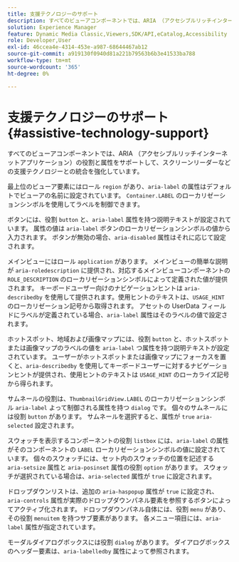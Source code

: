```yaml
---
title: 支援テクノロジーのサポート
description: すべてのビューアコンポーネントでは、ARIA （アクセシブルリッチインターネットアプリケーション）の役割と属性をサポートして、スクリーンリーダーなどの支援テクノロジーとの統合を強化しています。
solution: Experience Manager
feature: Dynamic Media Classic,Viewers,SDK/API,eCatalog,Accessibility
role: Developer,User
exl-id: 46ccea4e-4314-453e-a987-68644467ab12
source-git-commit: a919130f0940d81a221b79563b6b3e41533ba788
workflow-type: tm+mt
source-wordcount: '365'
ht-degree: 0%

---
```


# 支援テクノロジーのサポート{#assistive-technology-support}

すべてのビューアコンポーネントでは、ARIA （アクセシブルリッチインターネットアプリケーション）の役割と属性をサポートして、スクリーンリーダーなどの支援テクノロジーとの統合を強化しています。

最上位のビューア要素にはロール `region` があり、`aria-label` の属性はデフォルトでビューアの名前に設定されています。 `Container.LABEL` のローカリゼーションシンボルを使用してラベルを制御できます。

ボタンには、役割 `button` と、`aria-label` 属性を持つ説明テキストが設定されています。 属性の値は `aria-label` ボタンのローカリゼーションシンボルの値から入力されます。 ボタンが無効の場合、`aria-disabled` 属性はそれに応じて設定されます。

メインビューにはロール `application` があります。 メインビューの簡単な説明が `aria-roledescription` に提供され、対応するメインビューコンポーネントの `ROLE_DESCRIPTION` のローカリゼーションシンボルによって定義された値が提供されます。 キーボードユーザー向けのナビゲーションヒントは `aria-describedby` を使用して提供されます。使用ヒントのテキストは、`USAGE_HINT` のローカリゼーション記号から取得されます。 アセットの UserData フィールドにラベルが定義されている場合、`aria-label` 属性はそのラベルの値で設定されます。

ホットスポット、地域および画像マップには、役割 `button` と、ホットスポットまたは画像マップのラベルの値を `aria-label` つ属性を持つ説明テキストが設定されています。 ユーザーがホットスポットまたは画像マップにフォーカスを置くと、`aria-describedby` を使用してキーボードユーザーに対するナビゲーションヒントが提供され、使用ヒントのテキストは `USAGE_HINT` のローカライズ記号から得られます。

サムネールの役割は、`ThumbnailGridView.LABEL` のローカリゼーションシンボル `aria-label` よって制御される属性を持つ `dialog` です。 個々のサムネールには役割 `button` があります。 サムネールを選択すると、属性が `true` `aria-selected` 設定されます。

スウォッチを表示するコンポーネントの役割 `listbox` には、`aria-label` の属性がそのコンポーネントの `LABEL` ローカリゼーションシンボルの値に設定されています。 個々のスウォッチには、セット内のスウォッチの位置を記述する `aria-setsize` 属性と `aria-posinset` 属性の役割 `option` があります。 スウォッチが選択されている場合は、`aria-selected` 属性が `true` に設定されます。

ドロップダウンリストは、追加の `aria-haspopup` 属性が `true` に設定され、`aria-controls` 属性が実際のドロップダウンパネル要素を参照するボタンによってアクティブ化されます。 ドロップダウンパネル自体には、役割 `menu` があり、その役割 `menuitem` を持つサブ要素があります。 各メニュー項目には、`aria-label` 属性が指定されています。

モーダルダイアログボックスには役割 `dialog` があります。 ダイアログボックスのヘッダー要素は、`aria-labelledby` 属性によって参照されます。

